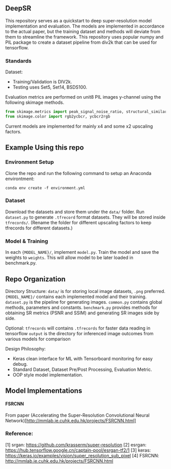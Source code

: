 ## DeepSR 
This repository serves as a quickstart to deep super-resolution model implementation and evaluation. The models are implemented in accordance to the actual paper, but the training dataset and methods will deviate from them to streamline the framework. This repository uses popular numpy and PIL package to create a dataset pipeline from div2k that can be used for tensorflow. 

### Standards
Dataset: 
- Training/Validation is DIV2k. 
- Testing uses Set5, Set14, BSDS100.

Evaluation metrics are performed on unit8 PIL images y-channel using the following skimage methods. 
```python
from skimage.metrics import peak_signal_noise_ratio, structural_similarity
from skimage.color import rgb2ycbcr, ycbcr2rgb
```
Current models are implemented for mainly x4 and some x2 upscaling factors. 

## Example Using this repo
### Environment Setup
Clone the repo and run the following command to setup an Anaconda environtment: 
```
conda env create -f environment.yml
```

### Dataset 
Download the datasets and store them under the ```data/``` folder. 
Run ```dataset.py``` to generate ```.tfrecord``` format datasets. They will be stored inside ```tfrecords/```. (Rename the folder for different upscaling factors to keep tfrecords for different datasets.)


### Model & Training 
In each ```{MODEL_NAME}/```, implement ```model.py```. Train the model and save the weights to ```weights```. This will allow model to be later loaded in benchmark.py. 



## Repo Organization
Directory Structure: 
```data/``` is for storing local image datasets, ```.png``` preferred.
```{MODEL_NAME}/``` contains each implemented model and their training.
```dataset.py``` is the pipeline for generating images.
```common.py``` contains global methods, parameters and constants. 
```benchmark.py``` provides methods for obtaining SR metrics (PSNR and SSIM) and generating SR images side by side. 

Optional: 
```tfrecords``` will contains ```.tfrecords``` for faster data reading in tensorflow 
```output``` is the directory for inferenced image outcomes from various models for comparison

Design Philosophy: 
- Keras clean interface for ML with Tensorboard monitoring for easy debug.
- Standard Dataset, Dataset Pre/Post Processing, Evaluation Metric.
- OOP style model implementation.

## Model Implementations 
#### FSRCNN
From paper (Accelerating the Super-Resolution Convolutional Neural Network)[http://mmlab.ie.cuhk.edu.hk/projects/FSRCNN.html]





### Reference: 
[1] srgan: https://github.com/krasserm/super-resolution 
[2] esrgan: https://hub.tensorflow.google.cn/captain-pool/esrgan-tf2/1
[3] keras: https://keras.io/examples/vision/super_resolution_sub_pixel
[4] FSRCNN: http://mmlab.ie.cuhk.edu.hk/projects/FSRCNN.html
